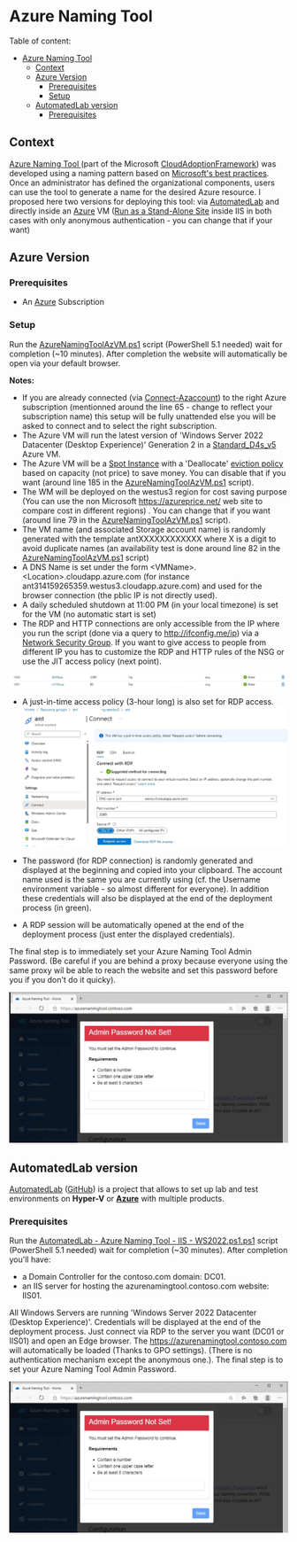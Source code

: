 # Azure Naming Tool

Table of content:
- [Azure Naming Tool](#azure-naming-tool)
  - [Context](#context)
  - [Azure Version](#azure-version)
    - [Prerequisites](#prerequisites)
    - [Setup](#setup)
  - [AutomatedLab version](#automatedlab-version)
    - [Prerequisites](#prerequisites-1)

## Context

[Azure Naming Tool ](https://github.com/microsoft/CloudAdoptionFramework/tree/master/ready/AzNamingTool) (part of the Microsoft [CloudAdoptionFramework](https://github.com/microsoft/CloudAdoptionFramework)) was developed using a naming pattern based on [Microsoft's best practices](https://learn.microsoft.com/en-us/azure/cloud-adoption-framework/ready/azure-best-practices/naming-and-tagging). Once an administrator has defined the organizational components, users can use the tool to generate a name for the desired Azure resource.
I proposed here two versions for deploying this tool: via [AutomatedLab](#automatedlab-version) and directly inside an [Azure](#azure-version) VM ([Run as a Stand-Alone Site](https://github.com/microsoft/CloudAdoptionFramework/blob/master/ready/AzNamingTool/INSTALLATION.md#run-as-a-stand-alone-site) inside IIS in both cases with only anonymous authentication - you can change that if your want) 

## Azure Version

### Prerequisites 

  * An [Azure](https://portal.azure.com) Subscription

### Setup

Run the [AzureNamingToolAzVM.ps1](AzureNamingToolAzVM.ps1) script (PowerShell 5.1 needed) wait for completion (~10 minutes).
After completion the website will automatically be open via your default browser. 

**Notes:**
* If you are already connected (via [Connect-Azaccount](https://learn.microsoft.com/en-us/powershell/module/az.accounts/connect-azaccount)) to the right Azure subscription (mentionned around the line 65 - change to reflect your subscription name) this setup will be fully unattended else you will be asked to connect and to select the right subscription. 
* The Azure VM will run the latest version of 'Windows Server 2022 Datacenter (Desktop Experience)' Generation 2 in a [Standard_D4s_v5](https://learn.microsoft.com/en-us/azure/virtual-machines/dv5-dsv5-series) Azure VM.
* The Azure VM will be a [Spot Instance](https://learn.microsoft.com/en-us/azure/virtual-machines/spot-vms) with a 'Deallocate' [eviction policy](https://learn.microsoft.com/en-us/azure/architecture/guide/spot/spot-eviction#eviction-policy) based on capacity (not price) to save money. You can disable that if you want (around line 185 in the [AzureNamingToolAzVM.ps1](AzureNamingToolAzVM.ps1) script).
* The WM will be deployed on the westus3 region for cost saving purpose (You can use the non Microsoft https://azureprice.net/ web site to compare cost in different regions) . You can change  that if you want (around line 79 in the [AzureNamingToolAzVM.ps1](AzureNamingToolAzVM.ps1) script).
* The VM name (and associated Storage account name) is randomly generated with the template antXXXXXXXXXXXX where X is a digit to avoid duplicate names (an availability test is done around line 82 in the [AzureNamingToolAzVM.ps1](AzureNamingToolAzVM.ps1) script)
* A DNS Name is set under the form \<VMName\>.\<Location\>.cloudapp.azure.com (for instance ant314159265359.westus3.cloudapp.azure.com) and used for the browser connection (the pblic IP is not directly used).
* A daily scheduled shutdown at 11:00 PM (in your local timezone) is set for the VM (no automatic start is set)
* The RDP and HTTP connections are only accessible from the IP where you run the script (done via a query to http://ifconfig.me/ip) via a [Network Security Group](https://learn.microsoft.com/en-us/azure/virtual-network/network-security-group-how-it-works). If you want to give access to people from different IP you has to customize the RDP and HTTP rules of the NSG or use the JIT access policy (next point).

![](docs/nsg.jpg)
* A just-in-time access policy (3-hour long) is also set for RDP access.
![](docs/jit.jpg)

* The password (for RDP connection) is randomly generated and displayed at the beginning and copied into your clipboard. The account name used is the same you are currently using (cf. the Username environment variable - so almost different for everyone). In addition these credentials will also be displayed at the end of the deployment process (in green).
* A RDP session will be automatically opened at the end of the deployment process (just enter the displayed credentials). 
  
The final step is to immediately set your Azure Naming Tool Admin Password. (Be careful if you are behind a proxy because everyone using the same proxy wil be able to reach the website and set this password before you if you don't do it quicky).

![](docs/iis.jpg)

## AutomatedLab version

[AutomatedLab](https://automatedlab.org) ([GitHub](https://github.com/AutomatedLab/AutomatedLab)) is a project that allows to set up lab and test environments on **Hyper-V** or **[Azure](https://portal.azure.com/)** with multiple products.
### Prerequisites 

Run the [AutomatedLab - Azure Naming Tool - IIS - WS2022.ps1.ps1](./AutomatedLab%20-%20Azure%20Naming%20Tool%20-%20IIS%20-%20WS2022.ps1) script (PowerShell 5.1 needed) wait for completion (~30 minutes).
After completion you'll have:
* a Domain Controller for the contoso.com domain: DC01.
* an IIS server for hosting the azurenamingtool.contoso.com website: IIS01.

All Windows Servers are running 'Windows Server 2022 Datacenter (Desktop Experience)'. Credentials will be displayed at the end of the deployment process. Just connect via RDP to the server you want (DC01 or IIS01) and open an Edge browser. The https://azurenamingtool.contoso.com will automatically be loaded (Thanks to GPO settings). (There is no authentication mechanism except the anonymous one.). The final step is to set your Azure Naming Tool Admin Password.

![](docs/iis.jpg)
